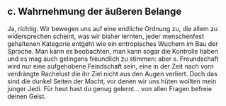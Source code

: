 ## c. Wahrnehmung der äußeren Belange
Ja, richtig. Wir bewegen uns auf eine endliche Ordnung zu, die allem zu widersprechen scheint, was wir bisher lernten, jeder menschenfest gehaltenen Kategorie entgeht wie ein entropisches Wuchern im Bau der Sprache. Man kann es beobachten, man kann sogar die Kontrolle haben und es mag auch gelingens freundlich zu stimmen: aber s. Freundschaft wird nur eine aufgehobene Feindschaft sein, eine in der Zeit nach vorn verdrängte Rachelust die ihr Ziel nicht aus den Augen verliert. Doch das sind die dunkel Seiten der Macht, vor denen wir uns hüten wollten mein junger Jedi. Für heut hast du genug gelernt... von allen Fragen befreie deinen Geist.   
